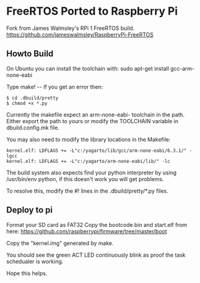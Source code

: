 # FreeRTOS Ported to Raspberry Pi

Fork from James Walmsley's RPi 1 FreeRTOS build.
https://github.com/jameswalmsley/RaspberryPi-FreeRTOS

## Howto Build

On Ubuntu you can install the toolchain with: sudo apt-get install gcc-arm-none-eabi

Type make! -- If you get an error then:

    $ cd .dbuild/pretty
    $ chmod +x *.py

Currently the makefile expect an arm-none-eabi- toolchain in the path. Either export the path to yours or
modify the TOOLCHAIN variable in dbuild.config.mk file.

You may also need to modify the library locations in the Makefile:

    kernel.elf: LDFLAGS += -L"c:/yagarto/lib/gcc/arm-none-eabi/6.3.1/" -lgcc
    kernel.elf: LDFLAGS += -L"c:/yagarto/arm-none-eabi/lib/" -lc

The build system also expects find your python interpreter by using /usr/bin/env python,
if this doesn't work you will get problems.

To resolve this, modify the #! lines in the .dbuild/pretty/*.py files.

## Deploy to pi
Format your SD card as FAT32
Copy the bootcode.bin and start.elf from here: https://github.com/raspberrypi/firmware/tree/master/boot

Copy the "kernel.img" generated by make.

You should see the green ACT LED continuously blink as proof the task schedualer is working.

Hope this helps.
